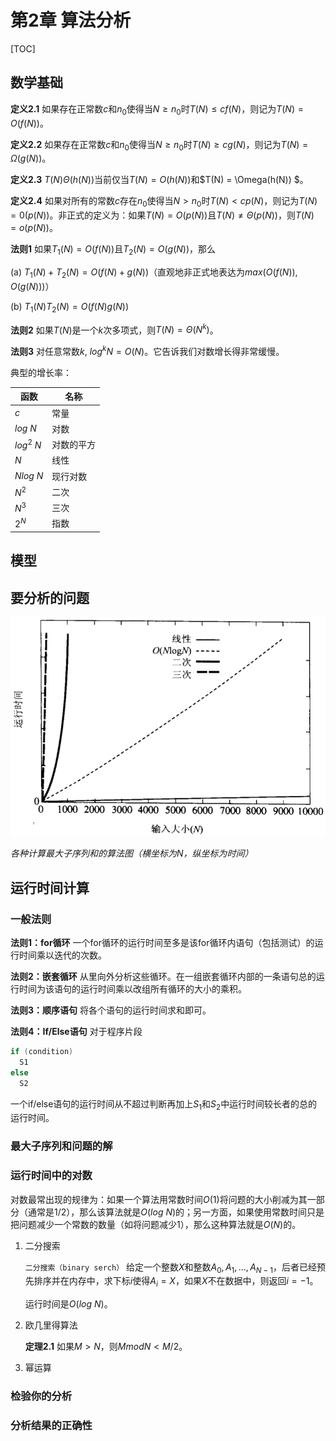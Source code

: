 # 第2章 算法分析

[TOC]



## 数学基础

**定义2.1** 如果存在正常数$c$和$n_0$使得当$N \geqslant n_0$时$T(N) \leqslant cf(N)$，则记为$T(N) = O(f(N))$。

**定义2.2** 如果存在正常数$c$和$n_0$使得当$N \geqslant n_0$时$T(N) \geqslant cg(N)$，则记为$T(N)= \Omega (g(N))$。

**定义2.3** $T(N) \Theta (h(N))$当前仅当$T(N) = O(h(N))$和$T(N) = \Omega(h(N)) $。

**定义2.4** 如果对所有的常数$c$存在$n_0$使得当$N > n_0$时$T(N) < cp(N)$，则记为$T(N) = 0(p(N))$。非正式的定义为：如果$T(N) = O(p(N))$且$T(N) \neq \Theta(p(N))$，则$T(N) = o(p(N))$。

**法则1** 如果$T_1(N) = O(f(N))$且$T_2(N) = O(g(N))$，那么

(a) $T_1(N) + T_2(N) = O(f(N) + g(N))$（直观地非正式地表达为$max(O(f(N)), O(g(N)))$）

(b) $T_1(N)T_2(N) = O(f(N)g(N))$

**法则2** 如果$T(N)$是一个$k$次多项式，则$T(N) = \Theta(N^k)$。

**法则3** 对任意常数$k$, $log^kN = O(N)$。它告诉我们对数增长得非常缓慢。

典型的增长率：

| 函数       | 名称       |
| ---------- | ---------- |
| $c$        | 常量       |
| $log\ N$   | 对数       |
| $log^2\ N$ | 对数的平方 |
| $N$        | 线性       |
| $Nlog\ N$  | 现行对数   |
| $N^2$      | 二次       |
| $N^3$      | 三次       |
| $2^N$      | 指数       |



## 模型



## 要分析的问题

![2_4](res/2_4.png)

*各种计算最大子序列和的算法图（横坐标为N，纵坐标为时间）*



## 运行时间计算

### 一般法则

**法则1：for循环** 一个for循环的运行时间至多是该for循环内语句（包括测试）的运行时间乘以迭代的次数。

**法则2：嵌套循环** 从里向外分析这些循环。在一组嵌套循环内部的一条语句总的运行时间为该语句的运行时间乘以改组所有循环的大小的乘积。

**法则3：顺序语句** 将各个语句的运行时间求和即可。

**法则4：If/Else语句** 对于程序片段

```c++
if (condition)
  S1
else
  S2
```

一个if/else语句的运行时间从不超过判断再加上$S_1$和$S_2$中运行时间较长者的总的运行时间。

### 最大子序列和问题的解

### 运行时间中的对数

对数最常出现的规律为：如果一个算法用常数时间$O(1)$将问题的大小削减为其一部分（通常是1/2），那么该算法就是$O(log\ N)$的；另一方面，如果使用常数时间只是把问题减少一个常数的数量（如将问题减少1），那么这种算法就是$O(N)$的。

1. 二分搜索

   `二分搜索（binary serch）` 给定一个整数$X$和整数$A_0, A_1, ..., A_{N-1}$，后者已经预先排序并在内存中，求下标$i$使得$A_i = X$，如果$X$不在数据中，则返回$i = -1$。

   运行时间是$O(log\ N)$。

2. 欧几里得算法

   **定理2.1** 如果$M > N$，则$M mod N < M/2$。

3. 幂运算

### 检验你的分析

### 分析结果的正确性

